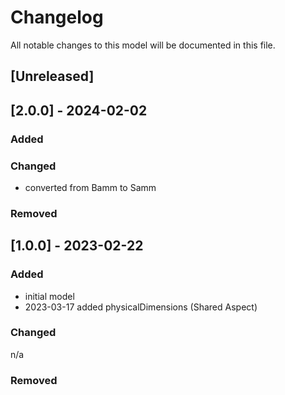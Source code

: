 # Changelog
All notable changes to this model will be documented in this file.

## [Unreleased]

## [2.0.0] - 2024-02-02

### Added

### Changed
- converted from Bamm to Samm

### Removed

## [1.0.0] - 2023-02-22

### Added
- initial model
- 2023-03-17 added physicalDimensions (Shared Aspect)
### Changed
n/a

### Removed

